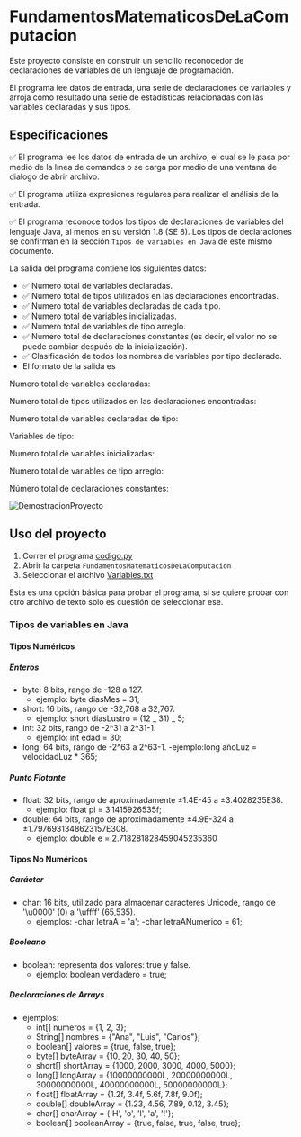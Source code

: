 # FundamentosMatematicosDeLaComputacion

Este proyecto consiste en construir un sencillo reconocedor de declaraciones de variables de un lenguaje de programación.

El programa lee datos de entrada, una serie de declaraciones de variables y arroja como resultado una serie de estadísticas relacionadas con las variables declaradas y sus tipos.

## Especificaciones

✅ El programa lee los datos de entrada de un archivo, el cual se le pasa por medio de la línea de comandos o se carga por medio de una ventana de dialogo de abrir archivo.

✅ El programa utiliza expresiones regulares para realizar el análisis de la entrada.

✅ El programa reconoce todos los tipos de declaraciones de variables del lenguaje Java, al menos en su versión 1.8 (SE 8). Los tipos de declaraciones se confirman en la sección `Tipos de variables en Java` de este mismo documento.

La salida del programa contiene los siguientes datos:

- ✅ Numero total de variables declaradas.
- ✅ Numero total de tipos utilizados en las declaraciones encontradas.
- ✅ Numero total de variables declaradas de cada tipo.
- ✅ Numero total de variables inicializadas.
- ✅ Numero total de variables de tipo arreglo.
- ✅ Numero total de declaraciones constantes (es decir, el valor no se puede cambiar después de la inicialización).
- ✅ Clasificación de todos los nombres de variables por tipo declarado.
- El formato de la salida es

Numero total de variables declaradas:

Numero total de tipos utilizados en las declaraciones encontradas:

Numero total de variables declaradas de tipo:

Variables de tipo:

Numero total de variables inicializadas:

Numero total de variables de tipo arreglo:

Número total de declaraciones constantes:

![DemostracionProyecto](imgs/Prueba.gif)

## Uso del proyecto

1. Correr el programa [codigo.py](codigo.py)
2. Abrir la carpeta `FundamentosMatematicosDeLaComputacion`
3. Seleccionar el archivo [Variables.txt](Variables.txt)

Esta es una opción básica para probar el programa, si se quiere probar con otro archivo de texto solo es cuestión de seleccionar ese.

### Tipos de variables en Java

#### Tipos Numéricos

##### Enteros

- byte: 8 bits, rango de -128 a 127.
  - ejemplo: byte diasMes = 31;
- short: 16 bits, rango de -32,768 a 32,767.
  - ejemplo: short diasLustro = (12 _ 31) _ 5;
- int: 32 bits, rango de -2^31 a 2^31-1.
  - ejemplo: int edad = 30;
- long: 64 bits, rango de -2^63 a 2^63-1.
  -ejemplo:long añoLuz = velocidadLuz \* 365;

##### Punto Flotante

- float: 32 bits, rango de aproximadamente ±1.4E-45 a ±3.4028235E38.
  - ejemplo: float pi = 3.1415926535f;
- double: 64 bits, rango de aproximadamente ±4.9E-324 a ±1.7976931348623157E308.
  - ejemplo: double e = 2.718281828459045235360

#### Tipos No Numéricos

##### Carácter

- char: 16 bits, utilizado para almacenar caracteres Unicode, rango de '\u0000' (0) a '\uffff' (65,535).
  - ejemplos:
    -char letraA = 'a';
    -char letraANumerico = 61;

##### Booleano

- boolean: representa dos valores: true y false.
  - ejemplo: boolean verdadero = true;

##### Declaraciones de Arrays

- ejemplos:
  - int[] numeros = {1, 2, 3};
  - String[] nombres = {"Ana", "Luis", "Carlos"};
  - boolean[] valores = {true, false, true};
  - byte[] byteArray = {10, 20, 30, 40, 50};
  - short[] shortArray = {1000, 2000, 3000, 4000, 5000};
  - long[] longArray = {10000000000L, 20000000000L, 30000000000L, 40000000000L, 50000000000L};
  - float[] floatArray = {1.2f, 3.4f, 5.6f, 7.8f, 9.0f};
  - double[] doubleArray = {1.23, 4.56, 7.89, 0.12, 3.45};
  - char[] charArray = {'H', 'o', 'l', 'a', '!'};
  - boolean[] booleanArray = {true, false, true, false, true};
